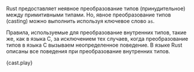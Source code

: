 Rust предоставляет неявное преобразование типов (принудительное) между примитивными типами.
Но, явное преобразование типов (casting) можно выполнить используя ключевое слово `as`. 

Правила, используемые для преобразование внутренних типов, такие же, как в языка C, за исключением тех случаев, когда преобразование типов в языка C вызываем неопределенное поведение. В языке Rust описаны все поведения при преобразование внутренних типов.

{cast.play}
